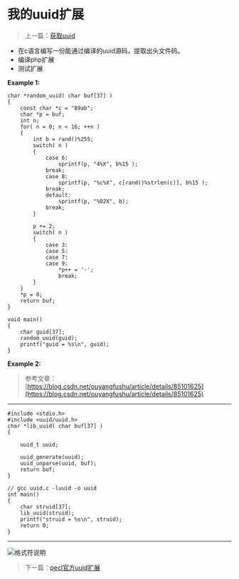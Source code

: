 # 我的uuid扩展

> 上一篇：[获取uuid](<5.1.md>)

- 在c语言编写一份能通过编译的uuid源码，提取出头文件码。
- 编译php扩展
- 测试扩展


**Example 1:**

```
char *random_uuid( char buf[37] )
{
    const char *c = "89ab";
    char *p = buf;
    int n;
    for( n = 0; n < 16; ++n )
    {
        int b = rand()%255;
        switch( n )
        {
            case 6:
                sprintf(p, "4%X", b%15 );
            break;
            case 8:
                sprintf(p, "%c%X", c[rand()%strlen(c)], b%15 );
            break;
            default:
                sprintf(p, "%02X", b);
            break;
        }
 
        p += 2;
        switch( n )
        {
            case 3:
            case 5:
            case 7:
            case 9:
                *p++ = '-';
                break;
        }
    }
    *p = 0;
    return buf;
}
 
void main()
{
    char guid[37];
    random_uuid(guid);
    printf("guid = %s\n", guid);
}
```

**Example 2:**

> 参考文章：[https://blog.csdn.net/ouyangfushu/article/details/85101625](https://blog.csdn.net/ouyangfushu/article/details/85101625)

---

```
#include <stdio.h>
#include <uuid/uuid.h>
char *lib_uuid( char buf[37] )
{
    
    uuid_t uuid;
 
    uuid_generate(uuid);
    uuid_unparse(uuid, buf);
    return buf;
}

// gcc uuid.c -luuid -o uuid
int main()
{
    char struid[37];
    lib_uuid(struid);
    printf("struid = %s\n", struid);
    return 0;
}
```

---

![格式符说明](https://gss0.baidu.com/-4o3dSag_xI4khGko9WTAnF6hhy/zhidao/wh%3D600%2C800/sign=48e92f5c222eb938ec3872f4e552a90d/730e0cf3d7ca7bcb1648eb92b3096b63f624a85f.jpg)

> 下一篇：[pecl官方uuid扩展](<5.3.md>)
